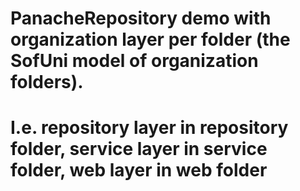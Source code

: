 # PanacheRepository demo with organization layer per folder (the SofUni model of organization folders).
# I.e. repository layer in repository folder, service layer in service folder, web layer in web folder